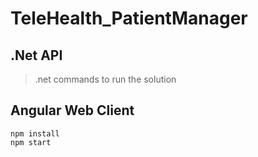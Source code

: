 # TeleHealth_PatientManager

## .Net API
> .net commands to run the solution

## Angular Web Client
	npm install
	npm start

